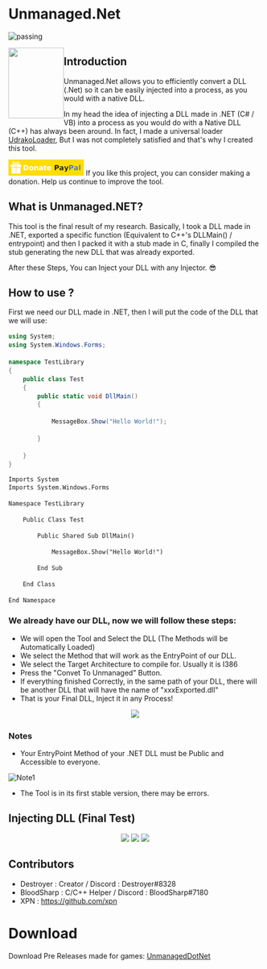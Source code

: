 # Unmanaged.Net
![passing](https://img.shields.io/badge/build-passing-brightgreen) 


<img align="left" width="110" height="140" src="https://i.ibb.co/cwNFYJL/icons8-cuttlefish-builds-content-managed-websites-and-mobile-apps-96.png">

## Introduction
Unmanaged.Net allows you to efficiently convert a DLL (.Net) so it can be easily injected into a process, as you would with a native DLL.

In my head the idea of injecting a DLL made in .NET (C# / VB) into a process as you would do with a Native DLL (C++) has always been around.
In fact, I made a universal loader [UdrakoLoader](https://github.com/DestroyerDarkNess/Udrakoloader), But I was not completely satisfied and that's why I created this tool.

 [![Doate Image](https://raw.githubusercontent.com/poucotm/Links/master/image/PayPal/donate-paypal.png)][PM] If you like this project, you can consider making a donation. Help us continue to improve the tool.


## What is Unmanaged.NET?

This tool is the final result of my research. Basically, I took a DLL made in .NET, exported a specific function (Equivalent to C++'s DLLMain() / entrypoint) and then I packed it with a stub made in C, finally I compiled the stub generating the new DLL that was already exported.

After these Steps, You can Inject your DLL with any Injector. 😎

## How to use ?

First we need our DLL made in .NET, then I will put the code of the DLL that we will use:

```c#
using System;
using System.Windows.Forms;

namespace TestLibrary
{
    public class Test
    {
        public static void DllMain()
        {

            MessageBox.Show("Hello World!");

        }

    }
}
```
```VB
Imports System
Imports System.Windows.Forms

Namespace TestLibrary

    Public Class Test

        Public Shared Sub DllMain()

            MessageBox.Show("Hello World!")

        End Sub

    End Class

End Namespace
```

### We already have our DLL, now we will follow these steps:​

- We will open the Tool and Select the DLL (The Methods will be Automatically Loaded)
- We select the Method that will work as the EntryPoint of our DLL.
- We select the Target Architecture to compile for. Usually it is I386
- Press the "Convet To Unmanaged" Button.
- If everything finished Correctly, in the same path of your DLL, there will be another DLL that will have the name of "xxxExported.dll"
- That is your Final DLL, Inject it in any Process!

<p align="center">
  <img src="https://i.ibb.co/Lzw3tyj/Previewdll.png" />
</p>

### Notes

- Your EntryPoint Method of your .NET DLL must be Public and Accessible to everyone.

![Note1](https://i.ibb.co/8s97wgv/Sin-t-tulo.png)

- The Tool is in its first stable version, there may be errors.

## Injecting DLL (Final Test)

<p align="center">
  <img src="https://i.ibb.co/QPn8V9R/Test-Previewsa1.png" />
  <img src="https://i.ibb.co/r3npNZp/Test-Preview1.png" />
  <img src="https://i.ibb.co/brw0nCM/Test-Preview2.png" />
</p>

## Contributors
- Destroyer  : Creator      / Discord : Destroyer#8328
- BloodSharp : C/C++ Helper / Discord : BloodSharp#7180
- XPN : https://github.com/xpn 

# Download

Download Pre Releases made for games: [UnmanagedDotNet](https://github.com/DestroyerDarkNess/Unmanaged.Net/releases/download/v1.0/Unmanaged.Net.7z)


[PM]:https://www.paypal.me/SalvadorKrilewski "PayPal"



